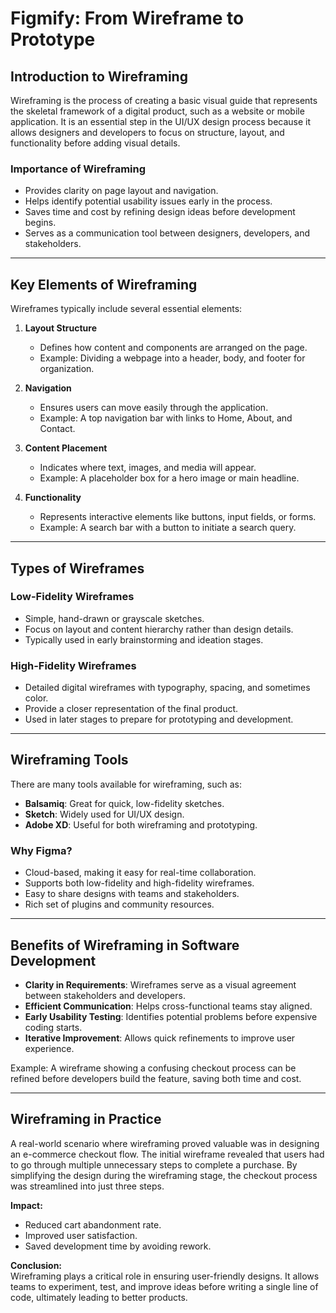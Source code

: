 # Figmify: From Wireframe to Prototype  

## Introduction to Wireframing  
Wireframing is the process of creating a basic visual guide that represents the skeletal framework of a digital product, such as a website or mobile application. It is an essential step in the UI/UX design process because it allows designers and developers to focus on structure, layout, and functionality before adding visual details.  

### Importance of Wireframing  
- Provides clarity on page layout and navigation.  
- Helps identify potential usability issues early in the process.  
- Saves time and cost by refining design ideas before development begins.  
- Serves as a communication tool between designers, developers, and stakeholders.  

---

## Key Elements of Wireframing  
Wireframes typically include several essential elements:  

1. **Layout Structure**  
   - Defines how content and components are arranged on the page.  
   - Example: Dividing a webpage into a header, body, and footer for organization.  

2. **Navigation**  
   - Ensures users can move easily through the application.  
   - Example: A top navigation bar with links to Home, About, and Contact.  

3. **Content Placement**  
   - Indicates where text, images, and media will appear.  
   - Example: A placeholder box for a hero image or main headline.  

4. **Functionality**  
   - Represents interactive elements like buttons, input fields, or forms.  
   - Example: A search bar with a button to initiate a search query.  

---

## Types of Wireframes  

### Low-Fidelity Wireframes  
- Simple, hand-drawn or grayscale sketches.  
- Focus on layout and content hierarchy rather than design details.  
- Typically used in early brainstorming and ideation stages.  

### High-Fidelity Wireframes  
- Detailed digital wireframes with typography, spacing, and sometimes color.  
- Provide a closer representation of the final product.  
- Used in later stages to prepare for prototyping and development.  

---

## Wireframing Tools  

There are many tools available for wireframing, such as:  
- **Balsamiq**: Great for quick, low-fidelity sketches.  
- **Sketch**: Widely used for UI/UX design.  
- **Adobe XD**: Useful for both wireframing and prototyping.  

### Why Figma?  
- Cloud-based, making it easy for real-time collaboration.  
- Supports both low-fidelity and high-fidelity wireframes.  
- Easy to share designs with teams and stakeholders.  
- Rich set of plugins and community resources.  

---

## Benefits of Wireframing in Software Development  

- **Clarity in Requirements**: Wireframes serve as a visual agreement between stakeholders and developers.  
- **Efficient Communication**: Helps cross-functional teams stay aligned.  
- **Early Usability Testing**: Identifies potential problems before expensive coding starts.  
- **Iterative Improvement**: Allows quick refinements to improve user experience.  

Example: A wireframe showing a confusing checkout process can be refined before developers build the feature, saving both time and cost.  

---

## Wireframing in Practice  

A real-world scenario where wireframing proved valuable was in designing an e-commerce checkout flow. The initial wireframe revealed that users had to go through multiple unnecessary steps to complete a purchase. By simplifying the design during the wireframing stage, the checkout process was streamlined into just three steps.  

**Impact:**  
- Reduced cart abandonment rate.  
- Improved user satisfaction.  
- Saved development time by avoiding rework.  

**Conclusion:**  
Wireframing plays a critical role in ensuring user-friendly designs. It allows teams to experiment, test, and improve ideas before writing a single line of code, ultimately leading to better products.  
